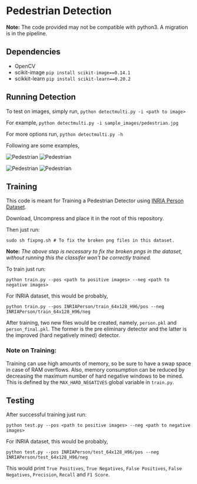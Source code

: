 # Pedestrian Detection

**Note:** The code provided may not be compatible with python3. A migration is in the pipeline.

## Dependencies

* OpenCV
* scikit-image ```pip install scikit-image==0.14.1```
* scikkit-learn ```pip install scikit-learn==0.20.2```

## Running Detection

To test on images, simply run, `python detectmulti.py -i <path to image>`

For example, `python detectmulti.py -i sample_images/pedestrian.jpg`


For more options run, `python detectmulti.py -h`

Following are some examples,


![Pedestrian](.readme_images/before_nms1.png?raw=true "Sample Results")
![Pedestrian](.readme_images/after_nms1.png?raw=true "Sample Results")

![Pedestrian](.readme_images/before_nms2.png?raw=true "Sample Results")
![Pedestrian](.readme_images/after_nms2.png?raw=true "Sample Results")


## Training
This code is meant for Training a Pedestrian Detector using [INRIA Person Dataset](http://pascal.inrialpes.fr/data/human/).

Download, Uncompress and place it in the root of this repository.

Then just run:
```
sudo sh fixpng.sh # To fix the broken png files in this dataset.
```
**Note:** *The above step is necessary to fix the broken pngs in the dataset, without running this the classifer won't be correctly trained.*

To train just run:
```
python train.py --pos <path to positive images> --neg <path to negative images>
```
For INRIA dataset, this would be probably,
```
python train.py --pos INRIAPerson/train_64x128_H96/pos --neg INRIAPerson/train_64x128_H96/neg
```

After training, two new files would be created, namely, `person.pkl` and `person_final.pkl`. The former is the pre eliminary detector and the latter is the improved (hard negatively mined) detector.

### Note on Training:
Training can use high amounts of memory, so be sure to have a swap space in case of RAM overflows. Also, memory consumption can be reduced by decreasing the maximum number of hard negative windows to be mined. This is defined by the `MAX_HARD_NEGATIVES` global variable in `train.py`.


## Testing
After successful training just run:
```
python test.py --pos <path to positive images> --neg <path to negative images>
```
For INRIA dataset, this would be probably,
```
python test.py --pos INRIAPerson/test_64x128_H96/pos --neg INRIAPerson/test_64x128_H96/neg
```

This would print `True Positives`, `True Negatives`, `False Positives`, `False Negatives`, `Precision`, `Recall` and `F1 Score`.
